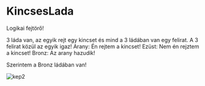 # KincsesLada

Logikai fejtörő!

3 láda van, az egyik rejt egy kincset és mind a 3 ládában van egy felirat. A 3 felirat közül az egyik igaz!
Arany: Én rejtem a kincset! 
Ezüst: Nem én rejztem a kincset!
Bronz: Az arany hazudik!

Szerintem a Bronz ládában van!


![kep2](https://github.com/user-attachments/assets/22160b24-88b7-4fb9-9dae-6fd2cc1ee776)
